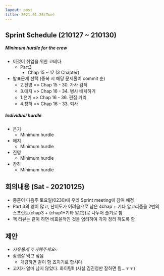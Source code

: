 ```yaml
---
layout: post
title: 2021.01.26(Tue)
---
```

## Sprint Schedule (210127 ~ 210130)

##### *Minimum hurdle for the crew*

- 이것이 취업을 위한 코테다
  - Part3
    - Chap 15 ~ 17 (3 Chapter)
- 발표문제 선택 (중복 시 해당 문제풀이 commit 순)
  - 2.진영 => Chap 15 - 30. 가사 검색
  - 3.애지 => Chap 16 - 34. 병사 배치하기
  - 1.은기 => Chap 16 - 36. 편집 거리 
  - 4.창하 => Chap 16 - 33. 퇴사

##### *Individual hurdle*

- 은기
  - Minimum hurdle
- 애지 
  - Minimum hurdle
- 진영
  - Minimum hurdle
- 창하
  - Minimum hurdle

## 회의내용 (Sat - 20210125)

- 종훈이 다음주 토요일(0230)에 우리 Sprint meeting에 참여 예정
- Part 3의 양이 많고, 난이도가 어려움으로 남은 4chap + 기타 알고리즘을 2번의 스프린트(chap3  + (chap1+기타 알고))로 나누어 풀기로 함
- 책 리뷰는 같이 하면 비효율적인 것을 염려하여 각자 정리 하도록 함

## 제안

- *자유롭게 추가해주세요~*
- 삼겹살 먹고 싶음
  - 개강하면 같이 함 죠지기로 합시다
- 고지가 얼마 남지 않았다. 화이팅!! (사실 김진영만 잘하면 됨...ㅜㅜ)
